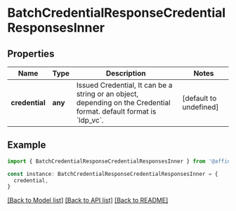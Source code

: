 # BatchCredentialResponseCredentialResponsesInner

## Properties

| Name           | Type    | Description                                                                                                                   | Notes                  |
| -------------- | ------- | ----------------------------------------------------------------------------------------------------------------------------- | ---------------------- |
| **credential** | **any** | Issued Credential, It can be a string or an object, depending on the Credential format. default format is &#x60;ldp_vc&#x60;. | [default to undefined] |

## Example

```typescript
import { BatchCredentialResponseCredentialResponsesInner } from '@affinidi-tdk/credential-issuance-client'

const instance: BatchCredentialResponseCredentialResponsesInner = {
  credential,
}
```

[[Back to Model list]](../README.md#documentation-for-models) [[Back to API list]](../README.md#documentation-for-api-endpoints) [[Back to README]](../README.md)
